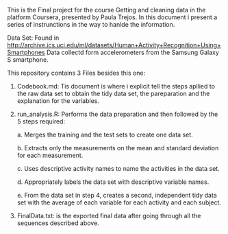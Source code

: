 This is the Final project for the course Getting and cleaning data in the platform Coursera, presented by Paula Trejos. In this document i present a series of instrunctions in the way to hanlde the information. 

Data Set: Found in 
http://archive.ics.uci.edu/ml/datasets/Human+Activity+Recognition+Using+Smartphones Data collectd form accelerometers from the Samsung Galaxy S smartphone.

This repository contains 3 Files besides this one:

1. Codebook.md: Tis document is where i explicit tell the steps apllied to the raw data set to obtain the tidy data set, the pareparation and the explanation for the variables.

2. run_analysis.R: Performs the data preparation and then followed by the 5 steps required:

   a. Merges the training and the test sets to create one data set.
   
   b. Extracts only the measurements on the mean and standard deviation for each measurement.
  
   c. Uses descriptive activity names to name the activities in the data set.
   
   d. Appropriately labels the data set with descriptive variable names.
   
   e. From the data set in step 4, creates a second, independent tidy data set with the average of each variable for each activity and each subject.
  
3. FinalData.txt: is the exported final data after going through all the sequences described above.
